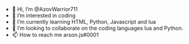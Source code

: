- 👋 Hi, I’m @AzovWarrior711
- 👀 I’m interested in coding
- 🌱 I’m currently learning HTML, Python, Javascript and lua
- 💞️ I’m looking to collaborate on the coding languages lua and Python.
- 📫 How to reach me arson.js#0001

<!---
AzovWarrior711/AzovWarrior711 is a ✨ special ✨ repository because its `README.md` (this file) appears on your GitHub profile.
You can click the Preview link to take a look at your changes.
--->
